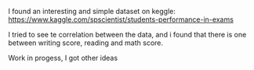 I found an interesting and simple dataset on keggle: https://www.kaggle.com/spscientist/students-performance-in-exams


I tried to see te correlation between the data, and i found that there is one between writing score, reading and math score.

Work in progess, I got other ideas
